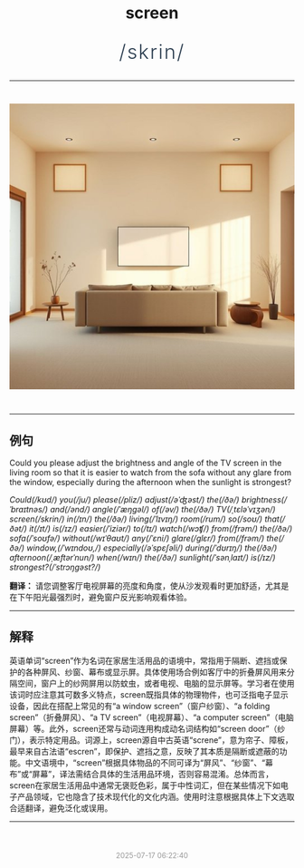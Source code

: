 <div align="center">

# screen

<div style="margin: 30px 0;">
<h1 style="font-size: 2.5em; font-weight: 300; letter-spacing: 2px; margin: 0; color: #2c3e50;">
/skrin/
</h1>
</div>

</div>

---

<div align="center" style="margin: 40px 0;">

![screen](images/screen.png)

</div>

---

## 例句

Could you please adjust the brightness and angle of the TV screen in the living room so that it is easier to watch from the sofa without any glare from the window, especially during the afternoon when the sunlight is strongest?

*Could(/kʊd/) you(/ju/) please(/pliz/) adjust(/əˈʤəst/) the(/ðə/) brightness(/ˈbraɪtnəs/) and(/ənd/) angle(/ˈæŋgəl/) of(/əv/) the(/ðə/) TV(/ˌtɛləˈvɪʒən/) screen(/skrin/) in(/ɪn/) the(/ðə/) living(/ˈlɪvɪŋ/) room(/rum/) so(/soʊ/) that(/ðət/) it(/ɪt/) is(/ɪz/) easier(/ˈiziər/) to(/tɪ/) watch(/wɔʧ/) from(/frəm/) the(/ðə/) sofa(/ˈsoʊfə/) without(/wɪˈθaʊt/) any(/ˈɛni/) glare(/glɛr/) from(/frəm/) the(/ðə/) window,(/ˈwɪndoʊ,/) especially(/əˈspɛʃəli/) during(/ˈdʊrɪŋ/) the(/ðə/) afternoon(/ˌæftərˈnun/) when(/wɪn/) the(/ðə/) sunlight(/ˈsənˌlaɪt/) is(/ɪz/) strongest?(/ˈstrɔŋgəst?/)*

**翻译：** 请您调整客厅电视屏幕的亮度和角度，使从沙发观看时更加舒适，尤其是在下午阳光最强烈时，避免窗户反光影响观看体验。

---

## 解释

英语单词“screen”作为名词在家居生活用品的语境中，常指用于隔断、遮挡或保护的各种屏风、纱窗、幕布或显示屏。具体使用场合例如客厅中的折叠屏风用来分隔空间，窗户上的纱网屏用以防蚊虫，或者电视、电脑的显示屏等。学习者在使用该词时应注意其可数多义特点，screen既指具体的物理物件，也可泛指电子显示设备，因此在搭配上常见的有“a window screen”（窗户纱窗）、“a folding screen”（折叠屏风）、“a TV screen”（电视屏幕）、“a computer screen”（电脑屏幕）等。此外，screen还常与动词连用构成动名词结构如“screen door”（纱门），表示特定用品。词源上，screen源自中古英语“screne”，意为帘子、障板，最早来自古法语“escren”，即保护、遮挡之意，反映了其本质是隔断或遮蔽的功能。中文语境中，“screen”根据具体物品的不同可译为“屏风”、“纱窗”、“幕布”或“屏幕”，译法需结合具体的生活用品环境，否则容易混淆。总体而言，screen在家居生活用品中通常无褒贬色彩，属于中性词汇，但在某些情况下如电子产品领域，它也隐含了技术现代化的文化内涵。使用时注意根据具体上下文选取合适翻译，避免泛化或误用。


---

<div align="center" style="margin-top: 50px;">
<small style="color: #999; font-size: 0.9em;">2025-07-17 06:22:40</small>
</div>
